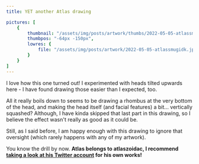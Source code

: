 ```yaml
---
title: YET another Atlas drawing 

pictures: [
	{
		thumbnail: "/assets/img/posts/artwork/thumbs/2022-05-05-atlassmugidk.jpg",
		thumbpos: "-64px -150px",
		lowres: {
			file: "/assets/img/posts/artwork/2022-05-05-atlassmugidk.jpg"
		}
	}
]
---
```


I love how this one turned out!
I experimented with heads tilted upwards here - I have found drawing those easier than I expected, too.

All it really boils down to seems to be drawing a rhombus at the very bottom of the head, and making the head itself (and facial features) a bit... vertically squashed?
Although, I have kinda skipped that last part in this drawing, so I believe the effect wasn't really as good as it could be.

Still, as I said before, I am happy enough with this drawing to ignore that oversight (which rarely happens with any of my artwork).

You know the drill by now. **Atlas belongs to atlaszoidac, I recommend [taking a look at his Twitter account](https://twitter.com/atlaszoidac) for his own works!**
